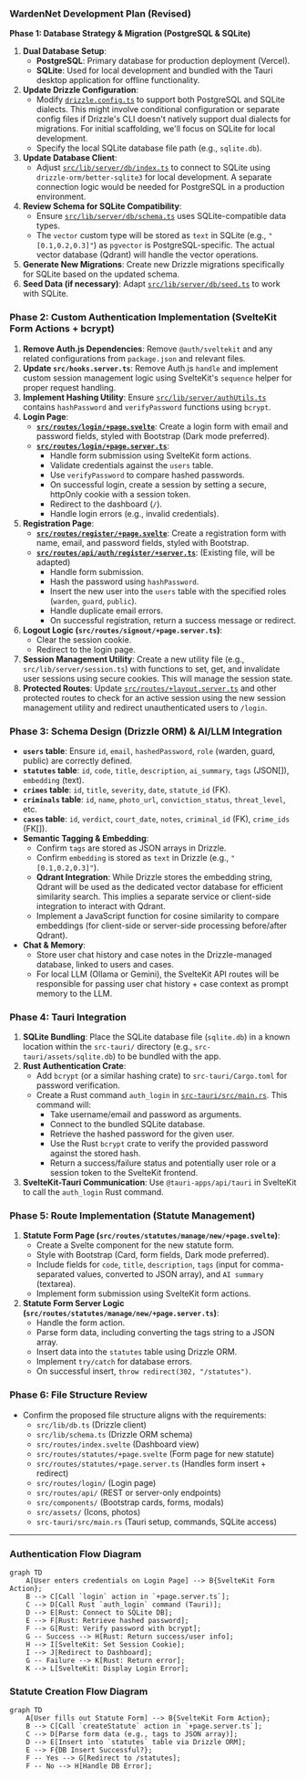 ### **WardenNet Development Plan (Revised)**

**Phase 1: Database Strategy & Migration (PostgreSQL & SQLite)**

1.  **Dual Database Setup**:
    *   **PostgreSQL**: Primary database for production deployment (Vercel).
    *   **SQLite**: Used for local development and bundled with the Tauri desktop application for offline functionality.
2.  **Update Drizzle Configuration**:
    *   Modify [`drizzle.config.ts`](drizzle.config.ts) to support both PostgreSQL and SQLite dialects. This might involve conditional configuration or separate config files if Drizzle's CLI doesn't natively support dual dialects for migrations. For initial scaffolding, we'll focus on SQLite for local development.
    *   Specify the local SQLite database file path (e.g., `sqlite.db`).
3.  **Update Database Client**:
    *   Adjust [`src/lib/server/db/index.ts`](src/lib/server/db/index.ts) to connect to SQLite using `drizzle-orm/better-sqlite3` for local development. A separate connection logic would be needed for PostgreSQL in a production environment.
4.  **Review Schema for SQLite Compatibility**:
    *   Ensure [`src/lib/server/db/schema.ts`](src/lib/server/db/schema.ts) uses SQLite-compatible data types.
    *   The `vector` custom type will be stored as `text` in SQLite (e.g., `"[0.1,0.2,0.3]"`) as `pgvector` is PostgreSQL-specific. The actual vector database (Qdrant) will handle the vector operations.
5.  **Generate New Migrations**: Create new Drizzle migrations specifically for SQLite based on the updated schema.
6.  **Seed Data (if necessary)**: Adapt [`src/lib/server/db/seed.ts`](src/lib/server/db/seed.ts) to work with SQLite.

### **Phase 2: Custom Authentication Implementation (SvelteKit Form Actions + bcrypt)**

1.  **Remove Auth.js Dependencies**: Remove `@auth/sveltekit` and any related configurations from `package.json` and relevant files.
2.  **Update `src/hooks.server.ts`**: Remove Auth.js `handle` and implement custom session management logic using SvelteKit's `sequence` helper for proper request handling.
3.  **Implement Hashing Utility**: Ensure [`src/lib/server/authUtils.ts`](src/lib/server/authUtils.ts) contains `hashPassword` and `verifyPassword` functions using `bcrypt`.
4.  **Login Page**:
    *   **[`src/routes/login/+page.svelte`](src/routes/login/+page.svelte)**: Create a login form with email and password fields, styled with Bootstrap (Dark mode preferred).
    *   **[`src/routes/login/+page.server.ts`](src/routes/login/+page.server.ts)**:
        *   Handle form submission using SvelteKit form actions.
        *   Validate credentials against the `users` table.
        *   Use `verifyPassword` to compare hashed passwords.
        *   On successful login, create a session by setting a secure, httpOnly cookie with a session token.
        *   Redirect to the dashboard (`/`).
        *   Handle login errors (e.g., invalid credentials).
5.  **Registration Page**:
    *   **[`src/routes/register/+page.svelte`](src/routes/register/+page.svelte)**: Create a registration form with name, email, and password fields, styled with Bootstrap.
    *   **[`src/routes/api/auth/register/+server.ts`](src/routes/api/auth/register/+server.ts)**: (Existing file, will be adapted)
        *   Handle form submission.
        *   Hash the password using `hashPassword`.
        *   Insert the new user into the `users` table with the specified roles (`warden`, `guard`, `public`).
        *   Handle duplicate email errors.
        *   On successful registration, return a success message or redirect.
6.  **Logout Logic (`src/routes/signout/+page.server.ts`)**:
    *   Clear the session cookie.
    *   Redirect to the login page.
7.  **Session Management Utility**: Create a new utility file (e.g., `src/lib/server/session.ts`) with functions to set, get, and invalidate user sessions using secure cookies. This will manage the session state.
8.  **Protected Routes**: Update [`src/routes/+layout.server.ts`](src/routes/+layout.server.ts) and other protected routes to check for an active session using the new session management utility and redirect unauthenticated users to `/login`.

### **Phase 3: Schema Design (Drizzle ORM) & AI/LLM Integration**

*   **`users` table**: Ensure `id`, `email`, `hashedPassword`, `role` (warden, guard, public) are correctly defined.
*   **`statutes` table**: `id`, `code`, `title`, `description`, `ai_summary`, `tags` (JSON[]), `embedding` (text).
*   **`crimes` table**: `id`, `title`, `severity`, `date`, `statute_id` (FK).
*   **`criminals` table**: `id`, `name`, `photo_url`, `conviction_status`, `threat_level`, etc.
*   **`cases` table**: `id`, `verdict`, `court_date`, `notes`, `criminal_id` (FK), `crime_ids` (FK[]).
*   **Semantic Tagging & Embedding**:
    *   Confirm `tags` are stored as JSON arrays in Drizzle.
    *   Confirm `embedding` is stored as `text` in Drizzle (e.g., `"[0.1,0.2,0.3]"`).
    *   **Qdrant Integration**: While Drizzle stores the embedding string, Qdrant will be used as the dedicated vector database for efficient similarity search. This implies a separate service or client-side integration to interact with Qdrant.
    *   Implement a JavaScript function for cosine similarity to compare embeddings (for client-side or server-side processing before/after Qdrant).
*   **Chat & Memory**:
    *   Store user chat history and case notes in the Drizzle-managed database, linked to users and cases.
    *   For local LLM (Ollama or Gemini), the SvelteKit API routes will be responsible for passing user chat history + case context as prompt memory to the LLM.

### **Phase 4: Tauri Integration**

1.  **SQLite Bundling**: Place the SQLite database file (`sqlite.db`) in a known location within the `src-tauri/` directory (e.g., `src-tauri/assets/sqlite.db`) to be bundled with the app.
2.  **Rust Authentication Crate**:
    *   Add `bcrypt` (or a similar hashing crate) to `src-tauri/Cargo.toml` for password verification.
    *   Create a Rust command `auth_login` in [`src-tauri/src/main.rs`](src-tauri/src/main.rs). This command will:
        *   Take username/email and password as arguments.
        *   Connect to the bundled SQLite database.
        *   Retrieve the hashed password for the given user.
        *   Use the Rust `bcrypt` crate to verify the provided password against the stored hash.
        *   Return a success/failure status and potentially user role or a session token to the SvelteKit frontend.
3.  **SvelteKit-Tauri Communication**: Use `@tauri-apps/api/tauri` in SvelteKit to call the `auth_login` Rust command.

### **Phase 5: Route Implementation (Statute Management)**

1.  **Statute Form Page (`src/routes/statutes/manage/new/+page.svelte`)**:
    *   Create a Svelte component for the new statute form.
    *   Style with Bootstrap (Card, form fields, Dark mode preferred).
    *   Include fields for `code`, `title`, `description`, `tags` (input for comma-separated values, converted to JSON array), and `AI summary` (textarea).
    *   Implement form submission using SvelteKit form actions.
2.  **Statute Form Server Logic (`src/routes/statutes/manage/new/+page.server.ts`)**:
    *   Handle the form action.
    *   Parse form data, including converting the tags string to a JSON array.
    *   Insert data into the `statutes` table using Drizzle ORM.
    *   Implement `try/catch` for database errors.
    *   On successful insert, `throw redirect(302, "/statutes")`.

### **Phase 6: File Structure Review**

*   Confirm the proposed file structure aligns with the requirements:
    *   `src/lib/db.ts` (Drizzle client)
    *   `src/lib/schema.ts` (Drizzle ORM schema)
    *   `src/routes/index.svelte` (Dashboard view)
    *   `src/routes/statutes/+page.svelte` (Form page for new statute)
    *   `src/routes/statutes/+page.server.ts` (Handles form insert + redirect)
    *   `src/routes/login/` (Login page)
    *   `src/routes/api/` (REST or server-only endpoints)
    *   `src/components/` (Bootstrap cards, forms, modals)
    *   `src/assets/` (Icons, photos)
    *   `src-tauri/src/main.rs` (Tauri setup, commands, SQLite access)

---

### **Authentication Flow Diagram**

```mermaid
graph TD
    A[User enters credentials on Login Page] --> B{SvelteKit Form Action};
    B --> C[Call `login` action in `+page.server.ts`];
    C --> D[Call Rust `auth_login` command (Tauri)];
    D --> E[Rust: Connect to SQLite DB];
    E --> F[Rust: Retrieve hashed password];
    F --> G[Rust: Verify password with bcrypt];
    G -- Success --> H[Rust: Return success/user info];
    H --> I[SvelteKit: Set Session Cookie];
    I --> J[Redirect to Dashboard];
    G -- Failure --> K[Rust: Return error];
    K --> L[SvelteKit: Display Login Error];
```

### **Statute Creation Flow Diagram**

```mermaid
graph TD
    A[User fills out Statute Form] --> B{SvelteKit Form Action};
    B --> C[Call `createStatute` action in `+page.server.ts`];
    C --> D[Parse form data (e.g., tags to JSON array)];
    D --> E[Insert into `statutes` table via Drizzle ORM];
    E --> F{DB Insert Successful?};
    F -- Yes --> G[Redirect to /statutes];
    F -- No --> H[Handle DB Error];